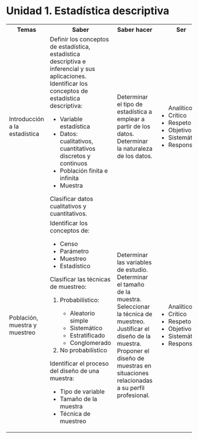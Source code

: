 <h1>Unidad 1. Estadística descriptiva</h1>
<table>
  <tr>
    <th>Temas</th>
    <th>Saber</th>
    <th>Saber hacer</th>
    <th>Ser</th>
  </tr>
  <tr>
    <td>Introducción a la estadística</td>
    <td>Definir los conceptos de
estadística, estadística
descriptiva e inferencial y
      sus aplicaciones.<br>
Identificar los conceptos de
estadística descriptiva:
 <ul>
   <li>Variable estadística</li>
<li>Datos: cualitativos,
cuantitativos discretos y
  continuos</li>
   <li>Población finita e infinita</li>
   <li>Muestra</li>
      </ul>
Clasificar datos cualitativos
y cuantitativos.</td>
    <td>Determinar el tipo de
estadística a emplear a
partir de los datos.<br>
Determinar la naturaleza de
los datos.</td>
    <td>
      <ul>
        Analítico
        <li>Crítico</li>
        <li>Respeto</li>
        <li>Objetivo</li>
        <li>Sistemático</li>
        <li>Responsable</li>
      </ul>
    </td>
  </tr>
  <tr>
    <td>Población,
muestra y
muestreo</td>
    <td>Identificar los conceptos de:
      <ul>
        <li>Censo</li>
        <li>Parámetro</li>
        <li>Muestreo</li>
        <li>Estadístico</li>
      </ul>
Clasificar las técnicas de
muestreo:
      <ol>
        <li>Probabilístico:</li>
        <ul>
          <li>Aleatorio simple</li>
          <li>Sistemático</li>
          <li>Estratificado</li>
          <li>Conglomerado</li>
        </ul>
        <li>No probabilístico</li>
      </ol>
Identificar el proceso del
diseño de una muestra:
      <ul>
        <li>Tipo de variable</li>
        <li>Tamaño de la muestra</li>
        <li>Técnica de muestreo</li>
      </ul>
        </td>
    <td>Determinar las variables de
estudio.<br>
Determinar el tamaño de la
muestra.<br>
Seleccionar la técnica de
muestreo.<br>
Justificar el diseño de la
muestra.<br>
Proponer el diseño de
muestras en situaciones
relacionadas a su perfil
profesional.</td>
    <td>
      <ul>Analítico
        <li>Crítico</li>
        <li>Respeto</li>
        <li>Objetivo</li>
        <li>Sistemático</li>
        <li>Responsable</li></ul>
    </td>
  </tr>
 </table>

